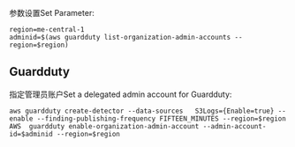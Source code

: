 参数设置Set Parameter:
```
region=me-central-1
adminid=$(aws guardduty list-organization-admin-accounts --region=$region)
```
## Guardduty
指定管理员账户Set a delegated admin account for Guardduty:
```
aws guardduty create-detector --data-sources   S3Logs={Enable=true} --enable --finding-publishing-frequency FIFTEEN_MINUTES --region=$region
AWS  guardduty enable-organization-admin-account --admin-account-id=$adminid --region=$region 
```
